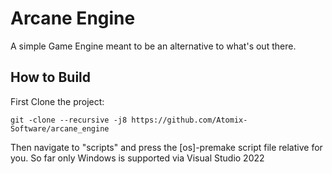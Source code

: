 # Arcane Engine

A simple Game Engine meant to be an alternative to what's out there.


## How to Build

First Clone the project:
```
git -clone --recursive -j8 https://github.com/Atomix-Software/arcane_engine
```

Then navigate to "scripts" and press the [os]-premake script file relative for you.
So far only Windows is supported via Visual Studio 2022